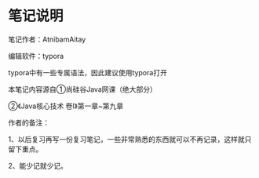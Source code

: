 # 笔记说明

笔记作者：AtnibamAitay

编辑软件：typora

typora中有一些专属语法，因此建议使用typora打开



本笔记内容源自①尚硅谷Java网课（绝大部分）

②《Java核心技术 卷Ⅰ》第一章~第九章



作者的备注：

1、以后复习再写一份复习笔记，一些非常熟悉的东西就可以不再记录，这样就只留下重点。

2、能少记就少记。

